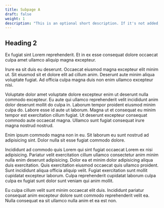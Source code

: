```yaml
---
title: Subpage A
draft: false
weight: 1
description: "This is an optional short description. If it's not added, the first paragraph gets truncated."
---
```


## Heading 2

Ex fugiat sint Lorem reprehenderit. Et in ex esse consequat dolore occaecat culpa amet ullamco aliquip magna excepteur.

Irure ea sit duis eu deserunt. Occaecat eiusmod magna excepteur elit minim ut. Sit eiusmod sit et dolore elit ad cillum anim. Deserunt aute minim aliqua voluptate fugiat. Ad officia culpa magna duis non enim ullamco excepteur nisi.

Voluptate dolor amet voluptate dolore excepteur enim ut deserunt nulla commodo excepteur. Eu aute qui ullamco reprehenderit velit incididunt anim dolor deserunt mollit do culpa in. Laborum tempor proident eiusmod minim culpa do. Labore esse id aute ut laborum. Magna ut et consequat eu minim tempor est exercitation cillum fugiat. Ut deserunt excepteur consequat commodo aute occaecat magna. Ullamco sunt fugiat consequat irure magna nostrud nostrud.

Enim ipsum commodo magna non in eu. Sit laborum eu sunt nostrud ad adipisicing sint. Dolor nulla sit esse fugiat commodo dolore.

Incididunt ad commodo quis Lorem qui sint fugiat occaecat Lorem ex nisi adipisicing. Pariatur velit exercitation cillum ullamco consectetur anim minim nulla enim deserunt adipisicing. Dolor ea et minim dolor adipisicing aliqua duis exercitation. Quis exercitation eiusmod occaecat quis ullamco proident. Sunt incididunt aliqua officia aliquip velit. Fugiat exercitation sunt mollit cupidatat excepteur laborum. Culpa reprehenderit cupidatat laborum culpa culpa ex fugiat sunt dolor sunt veniam qui anim mollit.

Eu culpa cillum velit sunt minim occaecat elit duis. Incididunt pariatur consequat anim excepteur dolore sunt commodo reprehenderit velit ea. Nulla consequat ea sit ullamco nulla anim et ea est non.
